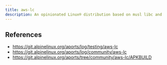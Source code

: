 ```yaml
---
title: aws-lc
description: An opinionated Linux® distribution based on musl libc and toybox
---
```


## References
- https://git.alpinelinux.org/aports/log/testing/aws-lc
- https://git.alpinelinux.org/aports/log/community/aws-lc
- https://git.alpinelinux.org/aports/tree/community/aws-lc/APKBUILD
